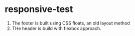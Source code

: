 # responsive-test

1. The footer is built using CSS floats, an old layout method
2. THe header is build with flexbox approach.
